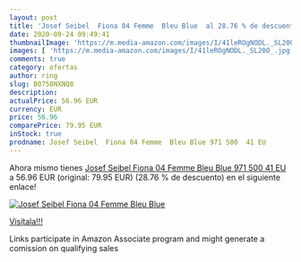```yaml
---
layout: post
title: 'Josef Seibel  Fiona 04 Femme  Bleu Blue  al 28.76 % de descuento'
date: 2020-09-24 09:49:41
thumbnailImage: 'https://m.media-amazon.com/images/I/41leROgNODL._SL200_.jpg'
images: [ 'https://m.media-amazon.com/images/I/41leROgNODL._SL200_.jpg' ]
comments: true
category: ofertas
author: ring
slug: B0758NXNQ8
description:
actualPrice: 56.96 EUR
currency: EUR
price: 56.96
comparePrice: 79.95 EUR
inStock: true
prodname: Josef Seibel  Fiona 04 Femme  Bleu Blue 971 500  41 EU
---
```


Ahora mismo tienes [Josef Seibel  Fiona 04 Femme  Bleu Blue 971 500  41 EU](https://www.amazon.fr/dp/B0758NXNQ8/?tag=tolees0d-21) a 56.96 EUR (original: 79.95 EUR) (28.76 %  de descuento) en el siguiente enlace!

[![Josef Seibel  Fiona 04 Femme  Bleu Blue ](https://m.media-amazon.com/images/I/41leROgNODL._SL200_.jpg)](https://www.amazon.fr/dp/B0758NXNQ8/?tag=tolees0d-21)

[Visítala!!!](https://www.amazon.fr/dp/B0758NXNQ8/?tag=tolees0d-21)

Links participate in Amazon Associate program and might generate a comission on qualifying sales

